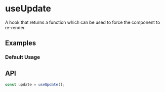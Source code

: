# useUpdate

A hook that returns a function which can be used to force the component to re-render.

## Examples

### Default Usage

<code src="./demo/demo1.tsx"></code>

## API

```typescript
const update = useUpdate();
```
